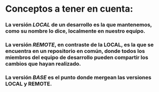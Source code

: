 # Conceptos a tener en cuenta:

### La versión *LOCAL* de un desarrollo es la que mantenemos, como su nombre lo dice, localmente en nuestro equipo.

### La versión *REMOTE*, en contraste de la LOCAL, es la que se encuentra en un repositorio en común, donde todos los miembros del equipo de desarrollo pueden compartir los cambios que hayan realizado.

### La versión *BASE* es el punto donde mergean las versiones LOCAL y REMOTE.